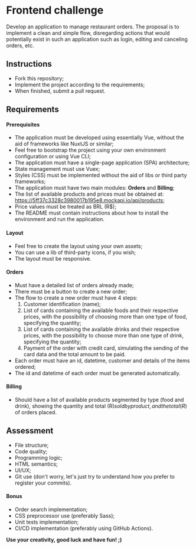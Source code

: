 # Frontend challenge

Develop an application to manage restaurant orders. The proposal is to implement a clean and simple flow, disregarding actions that would potentially exist in such an application such as login, editing and canceling orders, etc.

## Instructions

- Fork this repository;
- Implement the project according to the requirements;
- When finished, submit a pull request.

## Requirements

#### Prerequisites

- The application must be developed using essentially Vue, without the aid of frameworks like NuxtJS or similar;
- Feel free to bootstrap the project using your own environment configuration or using Vue CLI;
- The application must have a single-page application (SPA) architecture;
- State management must use Vuex;
- Styles (CSS) must be implemented without the aid of libs or third party frameworks;
- The application must have two main modules: **Orders** and **Billing**;
- The list of available products and prices must be obtained at: https://5ff37c3328c3980017b195e8.mockapi.io/api/products;
- Price values ​​must be treated as BRL (R$);
- The README must contain instructions about how to install the environment and run the application.

#### Layout

- Feel free to create the layout using your own assets;
- You can use a lib of third-party icons, if you wish;
- The layout must be responsive.

#### Orders

- Must have a detailed list of orders already made;
- There must be a button to create a new order;
- The flow to create a new order must have 4 steps:
    1. Customer identification (name);
    2. List of cards containing the available foods and their respective prices, with the possibility of choosing more than one type of food, specifying the quantity;
    3. List of cards containing the available drinks and their respective prices, with the possibility to choose more than one type of drink, specifying the quantity;
    4. Payment of the order with credit card, simulating the sending of the card data and the total amount to be paid.
- Each order must have an id, datetime, customer and details of the items ordered;
- The id and datetime of each order must be generated automatically.

#### Billing

- Should have a list of available products segmented by type (food and drink), showing the quantity and total (R$) sold by product, and the total (R$) of orders placed.

## Assessment

- File structure;
- Code quality;
- Programming logic;
- HTML semantics;
- UI/UX;
- Git use (don't worry, let's just try to understand how you prefer to register your commits).

#### Bonus

- Order search implementation;
- CSS preprocessor use (preferably Sass);
- Unit tests implementation;
- CI/CD implementation (preferably using GitHub Actions).

**Use your creativity, good luck and have fun! ;)**
